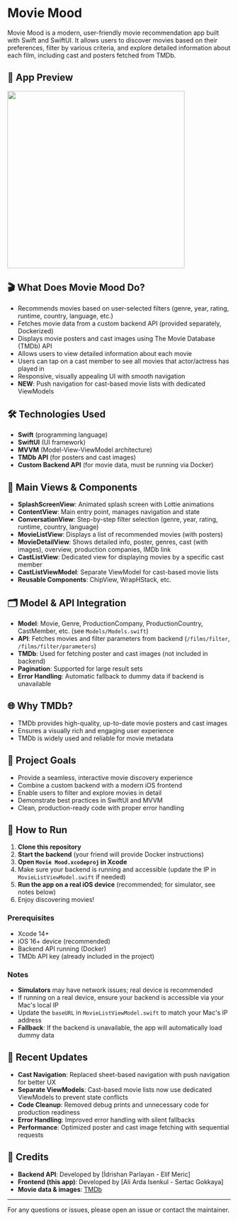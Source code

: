 # Movie Mood

Movie Mood is a modern, user-friendly movie recommendation app built with Swift and SwiftUI. It allows users to discover movies based on their preferences, filter by various criteria, and explore detailed information about each film, including cast and posters fetched from TMDb.

## 🎥 App Preview
<img src="app_video.gif" width="400"/>

## 🎬 What Does Movie Mood Do?

- Recommends movies based on user-selected filters (genre, year, rating, runtime, country, language, etc.)
- Fetches movie data from a custom backend API (provided separately, Dockerized)
- Displays movie posters and cast images using The Movie Database (TMDb) API
- Allows users to view detailed information about each movie
- Users can tap on a cast member to see all movies that actor/actress has played in
- Responsive, visually appealing UI with smooth navigation
- **NEW**: Push navigation for cast-based movie lists with dedicated ViewModels

## 🛠️ Technologies Used

- **Swift** (programming language)
- **SwiftUI** (UI framework)
- **MVVM** (Model-View-ViewModel architecture)
- **TMDb API** (for posters and cast images)
- **Custom Backend API** (for movie data, must be running via Docker)

## 📱 Main Views & Components

- **SplashScreenView**: Animated splash screen with Lottie animations
- **ContentView**: Main entry point, manages navigation and state
- **ConversationView**: Step-by-step filter selection (genre, year, rating, runtime, country, language)
- **MovieListView**: Displays a list of recommended movies (with posters)
- **MovieDetailView**: Shows detailed info, poster, genres, cast (with images), overview, production companies, IMDb link
- **CastListView**: Dedicated view for displaying movies by a specific cast member
- **CastListViewModel**: Separate ViewModel for cast-based movie lists
- **Reusable Components**: ChipView, WrapHStack, etc.

## 🗂️ Model & API Integration

- **Model**: Movie, Genre, ProductionCompany, ProductionCountry, CastMember, etc. (see `Models/Models.swift`)
- **API**: Fetches movies and filter parameters from backend (`/films/filter`, `/films/filter/parameters`)
- **TMDb**: Used for fetching poster and cast images (not included in backend)
- **Pagination**: Supported for large result sets
- **Error Handling**: Automatic fallback to dummy data if backend is unavailable

## 🌐 Why TMDb?

- TMDb provides high-quality, up-to-date movie posters and cast images
- Ensures a visually rich and engaging user experience
- TMDb is widely used and reliable for movie metadata

## 🎯 Project Goals

- Provide a seamless, interactive movie discovery experience
- Combine a custom backend with a modern iOS frontend
- Enable users to filter and explore movies in detail
- Demonstrate best practices in SwiftUI and MVVM
- Clean, production-ready code with proper error handling

## 🚀 How to Run

1. **Clone this repository**
2. **Start the backend** (your friend will provide Docker instructions)
3. **Open `Movie Mood.xcodeproj` in Xcode**
4. Make sure your backend is running and accessible (update the IP in `MovieListViewModel.swift` if needed)
5. **Run the app on a real iOS device** (recommended; for simulator, see notes below)
6. Enjoy discovering movies!

### Prerequisites

- Xcode 14+
- iOS 16+ device (recommended)
- Backend API running (Docker)
- TMDb API key (already included in the project)

### Notes

- **Simulators** may have network issues; real device is recommended
- If running on a real device, ensure your backend is accessible via your Mac's local IP
- Update the `baseURL` in `MovieListViewModel.swift` to match your Mac's IP address
- **Fallback**: If the backend is unavailable, the app will automatically load dummy data

## 🔧 Recent Updates

- **Cast Navigation**: Replaced sheet-based navigation with push navigation for better UX
- **Separate ViewModels**: Cast-based movie lists now use dedicated ViewModels to prevent state conflicts
- **Code Cleanup**: Removed debug prints and unnecessary code for production readiness
- **Error Handling**: Improved error handling with silent fallbacks
- **Performance**: Optimized poster and cast image fetching with sequential requests

## 👥 Credits

- **Backend API**: Developed by [İdrishan Parlayan - Elif Meric]
- **Frontend (this app)**: Developed by [Ali Arda Isenkul - Sertac Gokkaya]
- **Movie data & images**: [TMDb](https://www.themoviedb.org/)

---

For any questions or issues, please open an issue or contact the maintainer.
